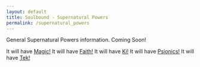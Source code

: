 ```yaml
---
layout: default
title: Soulbound - Supernatural Powers
permalink: /supernatural_powers
---
```


General Supernatural Powers information.  Coming Soon!

It will have [Magic!](/supernatural_powers/magic)
It will have [Faith!](/supernatural_powers/faith)
It will have [Ki!](/supernatural_powers/ki)
It will have [Psionics!](/supernatural_powers/psionics)
It will have [Tek!](/supernatural_powers/tek)
